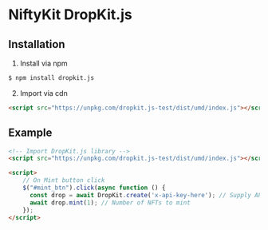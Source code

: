 # NiftyKit DropKit.js

## Installation
1. Install via npm
```bash
$ npm install dropkit.js
```

2. Import via cdn
```html
<script src="https://unpkg.com/dropkit.js-test/dist/umd/index.js"></script>
```

## Example
```html
<!-- Import DropKit.js library -->
<script src="https://unpkg.com/dropkit.js-test/dist/umd/index.js"></script>

<script>
    // On Mint button click
    $("#mint_btn").click(async function () {
      const drop = await DropKit.create('x-api-key-here'); // Supply API key
      await drop.mint(1); // Number of NFTs to mint
    });
</script>
```